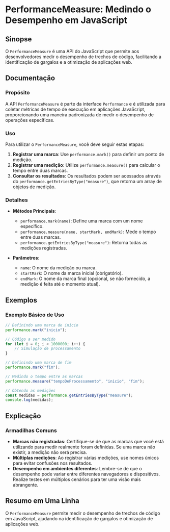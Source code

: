 <!--
Meta Description: # PerformanceMeasure: Medindo o Desempenho em JavaScript ## Sinopse O `PerformanceMeasure` é uma API do JavaScript que permite aos desenvolvedores med...
Meta Keywords: performance, uma, marca, para, desempenho
-->

# PerformanceMeasure: Medindo o Desempenho em JavaScript

## Sinopse
O `PerformanceMeasure` é uma API do JavaScript que permite aos desenvolvedores medir o desempenho de trechos de código, facilitando a identificação de gargalos e a otimização de aplicações web.

## Documentação
### Propósito
A API `PerformanceMeasure` é parte da interface `Performance` e é utilizada para coletar métricas de tempo de execução em aplicações JavaScript, proporcionando uma maneira padronizada de medir o desempenho de operações específicas.

### Uso
Para utilizar o `PerformanceMeasure`, você deve seguir estas etapas:
1. **Registrar uma marca**: Use `performance.mark()` para definir um ponto de medição.
2. **Registrar uma medição**: Utilize `performance.measure()` para calcular o tempo entre duas marcas.
3. **Consultar os resultados**: Os resultados podem ser acessados através do `performance.getEntriesByType("measure")`, que retorna um array de objetos de medição.

### Detalhes
- **Métodos Principais**:
  - `performance.mark(name)`: Define uma marca com um nome específico.
  - `performance.measure(name, startMark, endMark)`: Mede o tempo entre duas marcas.
  - `performance.getEntriesByType("measure")`: Retorna todas as medições registradas.

- **Parâmetros**:
  - `name`: O nome da medição ou marca.
  - `startMark`: O nome da marca inicial (obrigatório).
  - `endMark`: O nome da marca final (opcional, se não fornecido, a medição é feita até o momento atual).

## Exemplos
### Exemplo Básico de Uso
```javascript
// Definindo uma marca de início
performance.mark("inicio");

// Código a ser medido
for (let i = 0; i < 1000000; i++) {
    // Simulação de processamento
}

// Definindo uma marca de fim
performance.mark("fim");

// Medindo o tempo entre as marcas
performance.measure("tempoDeProcessamento", "inicio", "fim");

// Obtendo as medições
const medidas = performance.getEntriesByType("measure");
console.log(medidas);
```

## Explicação
### Armadilhas Comuns
- **Marcas não registradas**: Certifique-se de que as marcas que você está utilizando para medir realmente foram definidas. Se uma marca não existir, a medição não será precisa.
- **Múltiplas medições**: Ao registrar várias medições, use nomes únicos para evitar confusões nos resultados.
- **Desempenho em ambientes diferentes**: Lembre-se de que o desempenho pode variar entre diferentes navegadores e dispositivos. Realize testes em múltiplos cenários para ter uma visão mais abrangente.

## Resumo em Uma Linha
O `PerformanceMeasure` permite medir o desempenho de trechos de código em JavaScript, ajudando na identificação de gargalos e otimização de aplicações web.